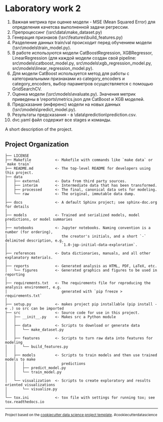 Laboratory work 2
==============================

1. Bажная метрика при оценке модели - MSE (Mean Squared Error) для определения качетсва выполненной задачи регрессии.
2. Препроцессинг (\src\data\make_dataset.py)
3. Генерация признаков (\src\features\build_features.py)
4. Разделение данных train/val происходит перед обучением модели (\src\models\train_model.py).
5. В работе используются модели CatBoostRegression, XGBRegressor, LinearRegression (для каждой модели создан свой pipeline: src\models\catboost_model.py, src\models\xgb_regression_model.py, src\models\linear_regression_model.py).
6. Для модели CatBoost используется метод для работы с категориальными признаками из category_encoders и category_encoders, выбор параметров осуществляется с помощью GridSearchCV.
7. Оценка модели (\src\models\evaluate.py). Значения метрик приведены в \reports\metrics.json для CatBoost и XGB моделей.
8. Предсказание (инференс) модели на новых данных (\src\models\predict_model.py). 
9. Результаты предсказания - в \data\prediction\prediction.csv.
10. dvc.yaml файл содержит все stages и команды.

A short description of the project.

Project Organization
------------

    ├── LICENSE
    ├── Makefile           <- Makefile with commands like `make data` or `make train`
    ├── README.md          <- The top-level README for developers using this project.
    ├── data
    │   ├── external       <- Data from third party sources.
    │   ├── interim        <- Intermediate data that has been transformed.
    │   ├── processed      <- The final, canonical data sets for modeling.
    │   └── raw            <- The original, immutable data dump.
    │
    ├── docs               <- A default Sphinx project; see sphinx-doc.org for details
    │
    ├── models             <- Trained and serialized models, model predictions, or model summaries
    │
    ├── notebooks          <- Jupyter notebooks. Naming convention is a number (for ordering),
    │                         the creator's initials, and a short `-` delimited description, e.g.
    │                         `1.0-jqp-initial-data-exploration`.
    │
    ├── references         <- Data dictionaries, manuals, and all other explanatory materials.
    │
    ├── reports            <- Generated analysis as HTML, PDF, LaTeX, etc.
    │   └── figures        <- Generated graphics and figures to be used in reporting
    │
    ├── requirements.txt   <- The requirements file for reproducing the analysis environment, e.g.
    │                         generated with `pip freeze > requirements.txt`
    │
    ├── setup.py           <- makes project pip installable (pip install -e .) so src can be imported
    ├── src                <- Source code for use in this project.
    │   ├── __init__.py    <- Makes src a Python module
    │   │
    │   ├── data           <- Scripts to download or generate data
    │   │   └── make_dataset.py
    │   │
    │   ├── features       <- Scripts to turn raw data into features for modeling
    │   │   └── build_features.py
    │   │
    │   ├── models         <- Scripts to train models and then use trained models to make
    │   │   │                 predictions
    │   │   ├── predict_model.py
    │   │   └── train_model.py
    │   │
    │   └── visualization  <- Scripts to create exploratory and results oriented visualizations
    │       └── visualize.py
    │
    └── tox.ini            <- tox file with settings for running tox; see tox.readthedocs.io


--------

<p><small>Project based on the <a target="_blank" href="https://drivendata.github.io/cookiecutter-data-science/">cookiecutter data science project template</a>. #cookiecutterdatascience</small></p>
